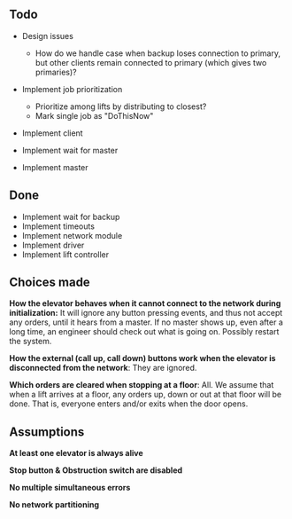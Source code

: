 Todo
----

* Design issues
    - How do we handle case when backup loses connection to primary,
    but other clients remain connected to primary (which gives two primaries)?

* Implement job prioritization
    - Prioritize among lifts by distributing to closest?
    - Mark single job as "DoThisNow"

* Implement client
* Implement wait for master
* Implement master

Done
----
* Implement wait for backup
* Implement timeouts
* Implement network module
* Implement driver
* Implement lift controller

Choices made
------------
**How the elevator behaves when it cannot connect to the network during initialization:**
It will ignore any button pressing events, and thus not accept any orders,
until it hears from a master. If no master shows up, even after a long time,
an engineer should check out what is going on. Possibly restart the system.

**How the external (call up, call down) buttons work when the elevator is disconnected from the network**:
They are ignored.

**Which orders are cleared when stopping at a floor**:
All. We assume that when a lift arrives at a floor, any orders up, down or
out at that floor will be done. That is, everyone enters and/or exits when
the door opens.

Assumptions
-----------

**At least one elevator is always alive**

**Stop button & Obstruction switch are disabled**

**No multiple simultaneous errors**

**No network partitioning**
